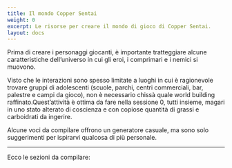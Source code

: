 ```yaml
---
title: Il mondo Copper Sentai
weight: 0
excerpt: Le risorse per creare il mondo di gioco di Copper Sentai.
layout: docs
---
```

Prima di creare i personaggi giocanti, è importante tratteggiare alcune caratteristiche dell’universo in cui gli eroi, i comprimari e i nemici si muovono. 


Visto che le interazioni sono spesso limitate a luoghi in cui è ragionevole trovare gruppi di adolescenti (scuole, parchi, centri commerciali, bar, palestre e campi da gioco), non è necessario chissà quale world building raffinato.Quest’attività è ottima da fare nella sessione 0, tutti insieme, magari in uno stato alterato di coscienza e con copiose quantità di grassi e carboidrati da ingerire.


Alcune voci da compilare offrono un generatore casuale, ma sono solo suggerimenti per ispirarvi qualcosa di più personale.


***

Ecco le sezioni da compilare:
